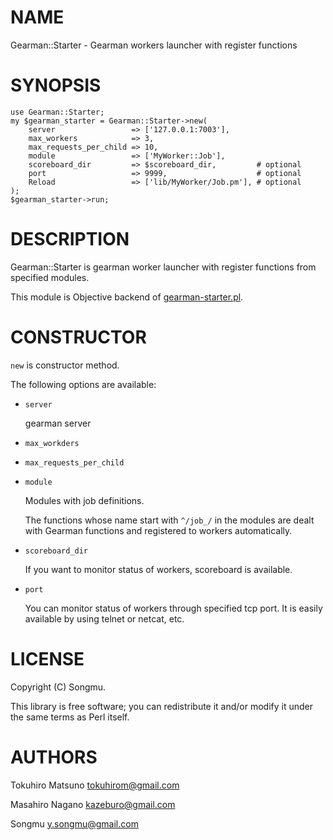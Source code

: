 # NAME

Gearman::Starter - Gearman workers launcher with register functions

# SYNOPSIS

    use Gearman::Starter;
    my $gearman_starter = Gearman::Starter->new(
        server                 => ['127.0.0.1:7003'],
        max_workers            => 3,
        max_requests_per_child => 10,
        module                 => ['MyWorker::Job'],
        scoreboard_dir         => $scoreboard_dir,         # optional
        port                   => 9999,                    # optional
        Reload                 => ['lib/MyWorker/Job.pm'], # optional
    );
    $gearman_starter->run;

# DESCRIPTION

Gearman::Starter is gearman worker launcher with register functions from specified modules.

This module is Objective backend of [gearman-starter.pl](http://search.cpan.org/perldoc?gearman-starter.pl).

# CONSTRUCTOR

`new` is constructor method.

The following options are available:

- `server`

    gearman server

- `max_workders`
- `max_requests_per_child`
- `module`

    Modules with job definitions.

    The functions whose name start with `^/job_/` in the modules are dealt with Gearman functions
    and registered to workers automatically.

- `scoreboard_dir`

    If you want to monitor status of workers, scoreboard is available.

- `port`

    You can monitor status of workers through specified tcp port.
    It is easily available by using telnet or netcat, etc.

# LICENSE

Copyright (C) Songmu.

This library is free software; you can redistribute it and/or modify
it under the same terms as Perl itself.

# AUTHORS

Tokuhiro Matsuno <tokuhirom@gmail.com>

Masahiro Nagano <kazeburo@gmail.com>

Songmu <y.songmu@gmail.com>
